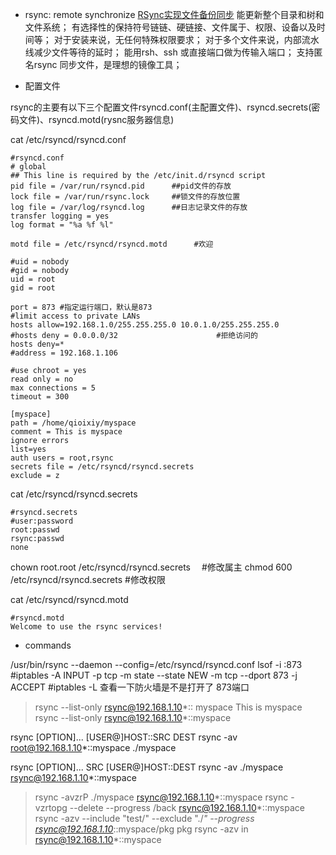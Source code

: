 
* rsync: remote synchronize 
[RSync实现文件备份同步](http://www.cnblogs.com/itech/archive/2009/08/10/1542945.html)
能更新整个目录和树和文件系统；
有选择性的保持符号链链、硬链接、文件属于、权限、设备以及时间等；
对于安装来说，无任何特殊权限要求；
对于多个文件来说，内部流水线减少文件等待的延时；
能用rsh、ssh 或直接端口做为传输入端口；
支持匿名rsync 同步文件，是理想的镜像工具；

* 配置文件

rsync的主要有以下三个配置文件rsyncd.conf(主配置文件)、rsyncd.secrets(密码文件)、rsyncd.motd(rysnc服务器信息)

cat /etc/rsyncd/rsyncd.conf
```
#rsyncd.conf
# global
## This line is required by the /etc/init.d/rsyncd script
pid file = /var/run/rsyncd.pid      ##pid文件的存放
lock file = /var/run/rsync.lock     ##锁文件的存放位置
log file = /var/log/rsyncd.log      ##日志记录文件的存放
transfer logging = yes
log format = "%a %f %l"

motd file = /etc/rsyncd/rsyncd.motd      #欢迎

#uid = nobody 
#gid = nobody
uid = root 
gid = root

port = 873 #指定运行端口，默认是873
#limit access to private LANs
hosts allow=192.168.1.0/255.255.255.0 10.0.1.0/255.255.255.0
#hosts deny = 0.0.0.0/32                      #拒绝访问的
hosts deny=*
#address = 192.168.1.106 

#use chroot = yes
read only = no
max connections = 5
timeout = 300

[myspace]
path = /home/qioixiy/myspace
comment = This is myspace
ignore errors 
list=yes 
auth users = root,rsync
secrets file = /etc/rsyncd/rsyncd.secrets
exclude = z
```

cat /etc/rsyncd/rsyncd.secrets
```
#rsyncd.secrets
#user:password
root:passwd
rsync:passwd
none
```

chown root.root /etc/rsyncd/rsyncd.secrets 　#修改属主
chmod 600 /etc/rsyncd/rsyncd.secrets     #修改权限

cat /etc/rsyncd/rsyncd.motd
```
#rsyncd.motd
Welcome to use the rsync services!
```

* commands

/usr/bin/rsync --daemon  --config=/etc/rsyncd/rsyncd.conf
lsof -i :873
#iptables -A INPUT -p tcp -m state --state NEW  -m tcp --dport 873 -j ACCEPT
#iptables -L  查看一下防火墙是不是打开了 873端口

> rsync --list-only  rsync@192.168.1.10*::
myspace         This is myspace
> rsync --list-only  rsync@192.168.1.10*::myspace

rsync [OPTION]... [USER@]HOST::SRC   DEST
rsync -av root@192.168.1.10*::myspace ./myspace

rsync [OPTION]... SRC   [USER@]HOST::DEST
rsync -av ./myspace rsync@192.168.1.10*::myspace

> rsync -avzrP ./myspace rsync@192.168.1.10*::myspace
> rsync -vzrtopg --delete --progress /back rsync@192.168.1.10*::myspace
> rsync -azv  --include "test/"   --exclude "./*"  --progress rsync@192.168.1.10*::myspace/pkg pkg
> rsync -azv in rsync@192.168.1.10*::myspace
